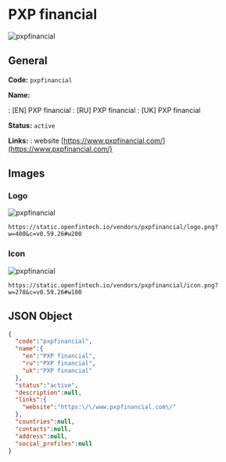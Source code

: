 
# PXP financial 
![pxpfinancial](https://static.openfintech.io/vendors/pxpfinancial/logo.png?w=400&c=v0.59.26#w200)  

## General 
 
**Code:** `pxpfinancial` 
 
**Name:** 
 
:	[EN] PXP financial 
:	[RU] PXP financial 
:	[UK] PXP financial 
 
**Status:** `active` 
 
**Links:** 
: website [https://www.pxpfinancial.com/](https://www.pxpfinancial.com/) 
 

## Images 

### Logo 
 
![pxpfinancial](https://static.openfintech.io/vendors/pxpfinancial/logo.png?w=400&c=v0.59.26#w200)  

```
https://static.openfintech.io/vendors/pxpfinancial/logo.png?w=400&c=v0.59.26#w200
```  

### Icon 
 
![pxpfinancial](https://static.openfintech.io/vendors/pxpfinancial/icon.png?w=278&c=v0.59.26#w100)  

```
https://static.openfintech.io/vendors/pxpfinancial/icon.png?w=278&c=v0.59.26#w100
```  

## JSON Object 

```json
{
  "code":"pxpfinancial",
  "name":{
    "en":"PXP financial",
    "ru":"PXP financial",
    "uk":"PXP financial"
  },
  "status":"active",
  "description":null,
  "links":{
    "website":"https:\/\/www.pxpfinancial.com\/"
  },
  "countries":null,
  "contacts":null,
  "address":null,
  "social_profiles":null
}
```  
